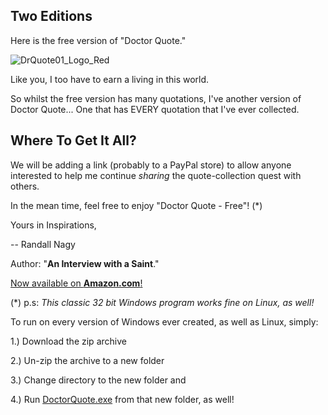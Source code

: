 ## Two Editions

Here is the free version of "Doctor Quote."

![DrQuote01_Logo_Red](https://user-images.githubusercontent.com/19798749/134812303-0ef117bb-9a91-41e8-b10f-79056fafc388.png)

Like you, I too have to earn a living in this world. 

So whilst the free version has many quotations, I've another version of Doctor Quote... One that has EVERY quotation that I've ever collected.

## Where To Get It All?

We will be adding a link (probably to a PayPal store) to allow anyone interested to help me continue *sharing* the quote-collection quest with others. 

In the mean time, feel free to enjoy "Doctor Quote - Free"! (*)

Yours in Inspirations,

-- Randall Nagy

Author: "**An Interview with a Saint**."

[Now available on **Amazon.com**!](https://www.amazon.com/dp/B002BWOTPM)



(*) p.s: *This classic 32 bit Windows program works fine on Linux, as well!* 

To run on every version of Windows ever created, as well as Linux, simply:

1.) Download the zip archive

2.) Un-zip the archive to a new folder

3.) Change directory to the new folder and

4.) Run [DoctorQuote.exe](https://github.com/soft9000/DoctorQuote/blob/master/DoctorQuote32/DoctorQuoteFree.zip) from that new folder, as well!

